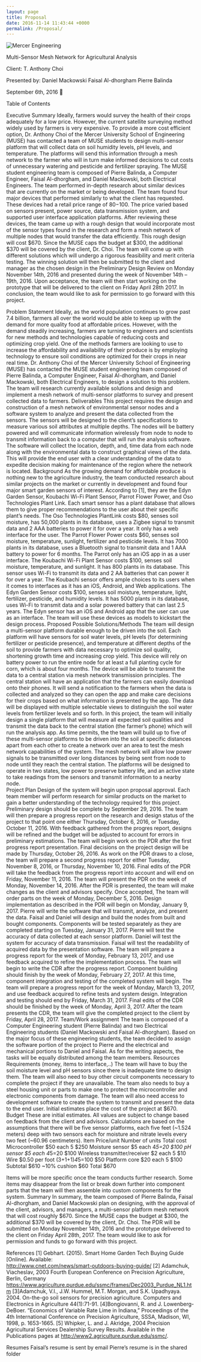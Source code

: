 ```yaml
---
layout: page
title: Proposal
date: 2016-11-14 11:43:44 +0000
permalink: /Proposal/
---
```

![Mercer Engineering](/master/docs/assets/images/MercerEGR.jpg "Logo Title Text 1")

Multi-Sensor Mesh Network for Agricultural Analysis

Client: T. Anthony Choi

Presented by: 
Daniel Mackowski
Faisal Al-dhorgham
Pierre Balinda 

September 6th, 2016



Table of Contents

Executive Summary
Ideally, farmers would survey the health of their crops adequately for a low price. However, the current satellite surveying method widely used by farmers is very expensive. To provide a more cost efficient option, Dr. Anthony Choi of the Mercer University School of Engineering (MUSE) has contacted a team of MUSE students to design multi-sensor platform that will collect data on soil humidity levels, pH levels, and temperature. The platforms will send this information through a mesh network to the farmer who will in turn make informed decisions to cut costs of unnecessary watering and pesticide and fertilizer spraying. The MUSE student engineering team is composed of Pierre Balinda, a Computer Engineer, Faisal Al-dhorgham, and Daniel Mackowski, both Electrical Engineers.
The team performed in-depth research about similar devices that are currently on the market or being developed. The team found four major devices that performed similarly to what the client has requested. These devices had a retail price range of $80-$100. The price varied based on sensors present, power source, data transmission system, and supported user interface application platforms. After reviewing these devices, the team came up with a rough design that would incorporate most of the sensor types found in the research and form a mesh network of multiple nodes that would transfer the data efficiently. This rough design will cost $670. Since the MUSE caps the budget at $300, the additional $370 will be covered by the client, Dr. Choi. 
The team will come up with different solutions which will undergo a rigorous feasibility and merit criteria testing. The winning solution will then be submitted to the client and manager as the chosen design in the Preliminary Design Review on Monday November 14th, 2016 and presented during the week of November 14th – 19th, 2016. Upon acceptance, the team will then start working on the prototype that will be delivered to the client on Friday April 28th 2017.
In conclusion, the team would like to ask for permission to go forward with this project.

Problem Statement
Ideally, as the world population continues to grow past 7.4 billion, farmers all over the world would be able to keep up with the demand for more quality food at affordable prices. However, with the demand steadily increasing, farmers are turning to engineers and scientists for new methods and technologies capable of reducing costs and optimizing crop yield. One of the methods farmers are looking to use to increase the affordability and availability of their produce is by employing technology to ensure soil conditions are optimized for their crops in near real time. Dr. Anthony Choi of the Mercer University School of Engineering (MUSE) has contacted the MUSE student engineering team composed of Pierre Balinda, a Computer Engineer, Faisal Al-dhorgham, and Daniel Mackowski, both Electrical Engineers, to design a solution to this problem. The team will research currently available solutions and design and implement a mesh network of multi-sensor platforms to survey and present collected data to farmers.
Deliverables
This project requires the design and construction of a mesh network of environmental sensor nodes and a software system to analyze and present the data collected from the sensors. The sensors will be designed to the client’s specifications to measure various soil attributes at multiple depths. The nodes will be battery powered and will communicate information wirelessly from node to node to transmit information back to a computer that will run the analysis software. The software will collect the location, depth, and, time data from each node along with the environmental data to construct graphical views of the data. This will provide the end user with a clear understanding of the data to expedite decision making for maintenance of the region where the network is located.
Background
As the growing demand for affordable produce is nothing new to the agriculture industry, the team conducted research about similar projects on the market or currently in development and found four major smart garden sensors of interest. According to [1], they are the Edyn Garden Sensor, Koubachi Wi-Fi Plant Sensor, Parrot Flower Power, and Oso Technologies Plant Link. Each smart sensor has a plant database that allows them to give proper recommendations to the user about their specific plant’s needs.
The Oso Technologies PlantLink costs $80, senses soil moisture, has 50,000 plants in its database, uses a Zigbee signal to transmit data and 2 AAA batteries to power it for over a year. It only has a web interface for the user. The Parrot Flower Power costs $60, senses soil moisture, temperature, sunlight, fertilizer and pesticide levels. It has 7000 plants in its database, uses a Bluetooth signal to transmit data and 1 AAA battery to power for 6 months. The Parrot only has an iOS app in as a user interface.
The Koubachi Wi-Fi Plant Sensor costs $100, senses soil moisture, temperature, and sunlight. It has 800 plants in its database. This sensor uses Wi-Fi to transmit its data and 2 AA batteries that can power it for over a year. The Koubachi sensor offers ample choices to its users when it comes to interfaces as it has an iOS, Android, and Web applications. The Edyn Garden Sensor costs $100, senses soil moisture, temperature, light, fertilizer, pesticide, and humidity levels. It has 5000 plants in its database, uses Wi-Fi to transmit data and a solar powered battery that can last 2.5 years. The Edyn sensor has an iOS and Android app that the user can use as an interface.
The team will use these devices as models to kickstart the design process. 
Proposed Possible Solutions/Methods 
The team will design a multi-sensor platform durable enough to be driven into the soil. Each platform will have sensors for soil water levels, pH levels (for determining fertilizer or pesticide presence), and temperature at different depths of the soil to provide farmers with data necessary to optimize soil quality, shortening growth time and increasing crop yield. This device will rely on battery power to run the entire node for at least a full planting cycle for corn, which is about four months. 
The device will be able to transmit the data to a central station via mesh network transmission principles. The central station will have an application that the farmers can easily download onto their phones. It will send a notification to the farmers when the data is collected and analyzed so they can open the app and make care decisions for their crops based on what information is presented by the app.  The data will be displayed with multiple selectable views to distinguish the soil water levels from fertilizer levels and so forth. 
In this project, the team will initially design a single platform that will measure all expected soil qualities and transmit the data back to the central station (the farmer’s phone) which will run the analysis app. As time permits, the the team will build up to five of these multi-sensor platforms to be driven into the soil at specific distances apart from each other to create a network over an area to test the mesh network capabilities of the system. The mesh network will allow low power signals to be transmitted over long distances by being sent from node to node until they reach the central station. The platforms will be designed to operate in two states, low power to preserve battery life, and an active state to take readings from the sensors and transmit information to a nearby node.  
Project Plan
Design of the system will begin upon proposal approval. Each team member will perform research for similar products on the market to gain a better understanding of the technology required for this project. Preliminary design should be complete by September 29, 2016. The team will then prepare a progress report on the research and design status of the project to that point one either Thursday, October 6, 2016, or Tuesday, October 11, 2016. With feedback gathered from the progres report, designs will be refined and the budget will be adjusted to account for errors in preliminary estimations. The team will begin work on the PDR after the first progress report presentation. Final decisions on the project design will be made by Thursday, October 26, 2016. As work on the PDR draws to a close, the team will prepare a second progress report for either Tuesday, November 8, 2016, or Thursday, November 10, 2016. Final edits of the PDR will take the feedback from the progress report into account and will end on Friday, November 11, 2016. The team will present the PDR on the week of Monday, November 14, 2016. After the PDR is presented, the team will make changes as the client and advisors specify. Once accepted, The team will order parts on the week of Monday, December 5, 2016.
Design implementation as described in the PDR will begin on Monday, January 9, 2017. Pierre will write the software that will transmit, analyze, and present the data. Faisal and Daniel will design and build the nodes from built and bought components. Components will be tested separately as they are completed starting on Tuesday, January 31, 2017. Pierre will test the accuracy of data collected at each sensor platform. Daniel will test the system for accuracy of data transmission. Faisal will test the readability of acquired data by the presentation software. The team will prepare a progress report for the week of Monday, February 13, 2017, and use feedback acquired to refine the implementation process. The team will begin to write the CDR after the progress report. Component building should finish by the week of Monday, February 27, 2017. At this time, component integration and testing of the completed system will begin. The team will prepare a progress report for the week of Monday, March 13, 2017, and use feedback acquired to refine tests and system design. Integration and testing should end by Friday, March 31, 2017. Final edits of the CDR should be finished by the week of Monday, April 3, 2017. After the team presents the CDR, the team will give the completed project to the client by Friday, April 28, 2017.
Team/Work assignment
The team is composed of a Computer Engineering student (Pierre Balinda) and two Electrical Engineering students (Daniel Mackowski and Faisal Al-dhorgham). Based on the major focus of these engineering students, the team decided to assign the software portion of the project to Pierre and the electrical and mechanical portions to Daniel and Faisal. As for the writing aspects, the tasks will be equally distributed among the team members.
Resources Requirements (money, items to interface,..)
The team will have to buy the soil moisture level and pH sensors since there is inadequate time to design them. The team will also need to buy other circuit components necessary to complete the project if they are unavailable. The team also needs to buy a steel housing unit or parts to make one to protect the microcontroller and electronic components from damage. The team will also need access to development software to create the system to transmit and present the data to the end user. Initial estimates place the cost of the project at $670.
Budget
These are initial estimates. All values are subject to change based on feedback from the client and advisors. Calculations are based on the assumptions that there will be five sensor platforms, each five feet (~1.524 meters) deep with two sensors each for moisture and nitrate levels every two feet (~60.96 centimeters).
Item	Price/unit	Number of units	Total cost
Microcontroller	$50 each	5	$250
Moisture sensor	$5 each	4*5=20	$100
pH sensor	$5 each	4*5=20	$100
Wireless transmitter/receiver	$2 each	5	$10
Wire	$0.50 per foot	(3+1+1)*4*5=100	$50
Platform core	$20 each	5	$100
		Subtotal	$610
~10% cushion			$60
		Total	$670

Items will be more specific once the team conducts further research. Some items may disappear from the list or break down further into component parts that the team will then assemble into custom components for the system.
Summary
In summary, the team composed of Pierre Balinda, Faisal Al-dhorgham, and Daniel Mackowski plan on designing, with the approval of the client, advisors, and managers, a multi-sensor platform mesh network that will cost roughly $670. Since the MUSE caps the budget at $300, the additional $370 will be covered by the client, Dr. Choi. The PDR will be submitted on Monday November 14th, 2016 and the prototype delivered to the client on Friday April 28th, 2017. The team would like to ask for permission and funds to go forward with this project.





References
[1] Gebhart. (2015).  Smart Home Garden Tech Buying Guide [Online]. Available:   
         http://www.cnet.com/news/smart-outdoors-buying-guide/
[2] Adamchuk, Viacheslav, 2003 Fourth European Conference on Precision Agriculture, Berlin, 
        Germany 
        https://www.agriculture.purdue.edu/ssmc/frames/Dec2003_Purdue_NL1.htm
[3]Adamchuk, V.I., J.W. Hummel, M.T. Morgan, and S.K. Upadhyaya. 2004. On-the-go soil 
      sensors for precision agriculture. Computers and Electronics in Agriculture 44(1):71-91. 
[4]Bongiovanni, R. and J. Lowenberg-DeBoer. “Economics of Variable Rate Lime in Indiana,” 
     Proceedings of the 4th International Conference on Precision Agriculture, SSSA, Madison, 
     WI, 1998, p. 1653-1665. 
[5] Whipker, L. and J. Akridge, 2004 Precision Agricultural Services Dealership Survey Results.
      Available in the Publications pages at http://www2.agriculture.purdue.edu/ssmc/. 


Resumes
Faisal’s resume is sent by email 
Pierre’s resume is in the shared folder
